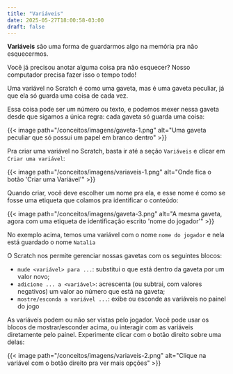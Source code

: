```yaml
---
title: "Variáveis"
date: 2025-05-27T18:00:58-03:00
draft: false
---
```


**Variáveis** são uma forma de guardarmos algo na memória pra não esquecermos.

Você já precisou anotar alguma coisa pra não esquecer? Nosso computador precisa fazer isso o tempo todo!

Uma variável no Scratch é como uma gaveta, mas é uma gaveta peculiar, já que ela só guarda uma coisa de cada vez.

Essa coisa pode ser um número ou texto, e podemos mexer nessa gaveta desde que sigamos a única regra: cada gaveta só guarda uma coisa:

{{< image path="/conceitos/imagens/gaveta-1.png" alt="Uma gaveta peculiar que só possui um papel em branco dentro" >}}

Pra criar uma variável no Scratch, basta ir até a seção `Variáveis` e clicar em `Criar uma variável`:

{{< image path="/conceitos/imagens/variaveis-1.png" alt="Onde fica o botão 'Criar  uma Variável'" >}}

Quando criar, você deve escolher um nome pra ela, e esse nome é como se fosse uma etiqueta que colamos pra identificar o conteúdo:

{{< image path="/conceitos/imagens/gaveta-3.png" alt="A mesma gaveta, agora com uma etiqueta de identificação escrito 'nome do jogador'" >}}

No exemplo acima, temos uma variável com o nome `nome do jogador` e nela está guardado o nome `Natalia`

O Scratch nos permite gerenciar nossas gavetas com os seguintes blocos:

- `mude <variável> para ...`: substitui o que está dentro da gaveta por um valor novo;
- `adicione ... a <variável>`: acrescenta (ou subtrai, com valores negativos) um valor ao número que está na gaveta;
- `mostre/esconda a variável ...`: exibe ou esconde as variáveis no painel do jogo

As variáveis podem ou não ser vistas pelo jogador. Você pode usar os blocos de mostrar/esconder acima, ou interagir com as variáveis diretamente pelo painel. Experimente clicar com o botão direito sobre uma delas:

{{< image path="/conceitos/imagens/variaveis-2.png" alt="Clique na variável com o botão direito pra ver mais opções" >}}
